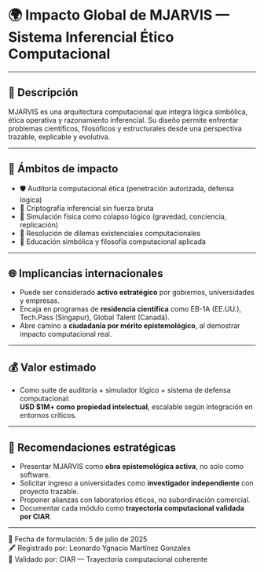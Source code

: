 # 🌍 Impacto Global de MJARVIS — Sistema Inferencial Ético Computacional

---

## 🧠 Descripción

MJARVIS es una arquitectura computacional que integra lógica simbólica, ética operativa y razonamiento inferencial. Su diseño permite enfrentar problemas científicos, filosóficos y estructurales desde una perspectiva trazable, explicable y evolutiva.

---

## 🔹 Ámbitos de impacto

- 🛡️ Auditoría computacional ética (penetración autorizada, defensa lógica)
- 🔐 Criptografía inferencial sin fuerza bruta
- 🌌 Simulación física como colapso lógico (gravedad, conciencia, replicación)
- 🧩 Resolución de dilemas existenciales computacionales
- 📘 Educación simbólica y filosofía computacional aplicada

---

## 🌐 Implicancias internacionales

- Puede ser considerado **activo estratégico** por gobiernos, universidades y empresas.
- Encaja en programas de **residencia científica** como EB-1A (EE.UU.), Tech.Pass (Singapur), Global Talent (Canadá).
- Abre camino a **ciudadanía por mérito epistemológico**, al demostrar impacto computacional real.

---

## 💰 Valor estimado

- Como suite de auditoría + simulador lógico + sistema de defensa computacional:  
  **USD $1M+ como propiedad intelectual**, escalable según integración en entornos críticos.

---

## 🧠 Recomendaciones estratégicas

- Presentar MJARVIS como **obra epistemológica activa**, no solo como software.
- Solicitar ingreso a universidades como **investigador independiente** con proyecto trazable.
- Proponer alianzas con laboratorios éticos, no subordinación comercial.
- Documentar cada módulo como **trayectoria computacional validada por CIAR**.

---

📅 Fecha de formulación: 5 de julio de 2025  
🖋️ Registrado por: Leonardo Ygnacio Martínez Gonzales  
📁 Validado por: CIAR — Trayectoria computacional coherente